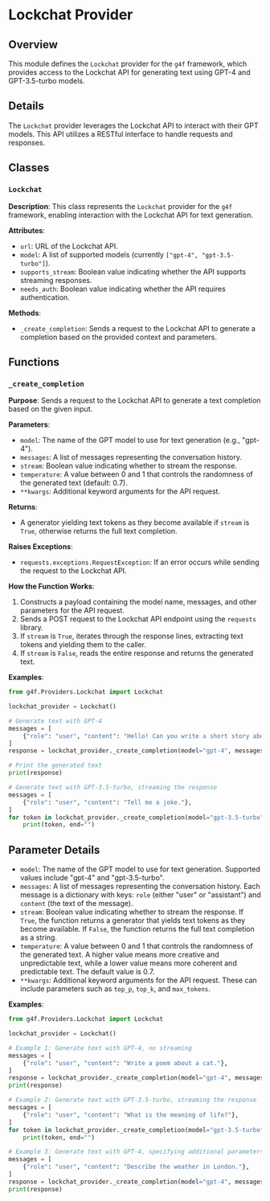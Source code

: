 # Lockchat Provider

## Overview

This module defines the `Lockchat` provider for the `g4f` framework, which provides access to the Lockchat API for generating text using GPT-4 and GPT-3.5-turbo models.

## Details

The `Lockchat` provider leverages the Lockchat API to interact with their GPT models. This API utilizes a RESTful interface to handle requests and responses. 

## Classes

### `Lockchat`

**Description**: This class represents the `Lockchat` provider for the `g4f` framework, enabling interaction with the Lockchat API for text generation.

**Attributes**:
- `url`: URL of the Lockchat API.
- `model`: A list of supported models (currently `["gpt-4", "gpt-3.5-turbo"]`).
- `supports_stream`: Boolean value indicating whether the API supports streaming responses.
- `needs_auth`: Boolean value indicating whether the API requires authentication.

**Methods**:
- `_create_completion`: Sends a request to the Lockchat API to generate a completion based on the provided context and parameters.

## Functions

### `_create_completion`

**Purpose**: Sends a request to the Lockchat API to generate a text completion based on the given input.

**Parameters**:
- `model`: The name of the GPT model to use for text generation (e.g., "gpt-4").
- `messages`: A list of messages representing the conversation history.
- `stream`: Boolean value indicating whether to stream the response.
- `temperature`: A value between 0 and 1 that controls the randomness of the generated text (default: 0.7).
- `**kwargs`: Additional keyword arguments for the API request.

**Returns**:
- A generator yielding text tokens as they become available if `stream` is `True`, otherwise returns the full text completion.

**Raises Exceptions**:
- `requests.exceptions.RequestException`: If an error occurs while sending the request to the Lockchat API.

**How the Function Works**:

1. Constructs a payload containing the model name, messages, and other parameters for the API request.
2. Sends a POST request to the Lockchat API endpoint using the `requests` library.
3. If `stream` is `True`, iterates through the response lines, extracting text tokens and yielding them to the caller. 
4. If `stream` is `False`, reads the entire response and returns the generated text.

**Examples**:

```python
from g4f.Providers.Lockchat import Lockchat

lockchat_provider = Lockchat()

# Generate text with GPT-4
messages = [
    {"role": "user", "content": "Hello! Can you write a short story about a cat?"},
]
response = lockchat_provider._create_completion(model="gpt-4", messages=messages, stream=False)

# Print the generated text
print(response)

# Generate text with GPT-3.5-turbo, streaming the response
messages = [
    {"role": "user", "content": "Tell me a joke."},
]
for token in lockchat_provider._create_completion(model="gpt-3.5-turbo", messages=messages, stream=True):
    print(token, end="")
```

## Parameter Details

- `model`: The name of the GPT model to use for text generation. Supported values include "gpt-4" and "gpt-3.5-turbo".
- `messages`: A list of messages representing the conversation history. Each message is a dictionary with keys: `role` (either "user" or "assistant") and `content` (the text of the message).
- `stream`: Boolean value indicating whether to stream the response. If `True`, the function returns a generator that yields text tokens as they become available. If `False`, the function returns the full text completion as a string.
- `temperature`: A value between 0 and 1 that controls the randomness of the generated text. A higher value means more creative and unpredictable text, while a lower value means more coherent and predictable text. The default value is 0.7.
- `**kwargs`: Additional keyword arguments for the API request. These can include parameters such as `top_p`, `top_k`, and `max_tokens`. 

**Examples**:

```python
from g4f.Providers.Lockchat import Lockchat

lockchat_provider = Lockchat()

# Example 1: Generate text with GPT-4, no streaming
messages = [
    {"role": "user", "content": "Write a poem about a cat."},
]
response = lockchat_provider._create_completion(model="gpt-4", messages=messages, stream=False)
print(response)

# Example 2: Generate text with GPT-3.5-turbo, streaming the response
messages = [
    {"role": "user", "content": "What is the meaning of life?"},
]
for token in lockchat_provider._create_completion(model="gpt-3.5-turbo", messages=messages, stream=True):
    print(token, end="")

# Example 3: Generate text with GPT-4, specifying additional parameters
messages = [
    {"role": "user", "content": "Describe the weather in London."},
]
response = lockchat_provider._create_completion(model="gpt-4", messages=messages, stream=False, temperature=0.5, top_p=0.9)
print(response)
```